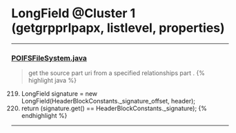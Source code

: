 # LongField @Cluster 1 (getgrpprlpapx, listlevel, properties)

***

### [POIFSFileSystem.java](https://searchcode.com/codesearch/view/97397929/)
> get the source part uri from a specified relationships part . 
{% highlight java %}
219. LongField signature = new LongField(HeaderBlockConstants._signature_offset, header);
230. return (signature.get() == HeaderBlockConstants._signature);
{% endhighlight %}

***

